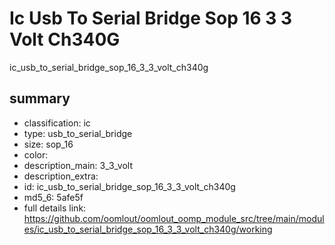 # Ic Usb To Serial Bridge Sop 16 3 3 Volt Ch340G  
ic_usb_to_serial_bridge_sop_16_3_3_volt_ch340g  
 
## summary 
* classification: ic
* type: usb_to_serial_bridge
* size: sop_16
* color: 
* description_main: 3_3_volt
* description_extra: 
* id: ic_usb_to_serial_bridge_sop_16_3_3_volt_ch340g
* md5_6: 5afe5f
* full details link: https://github.com/oomlout/oomlout_oomp_module_src/tree/main/modules/ic_usb_to_serial_bridge_sop_16_3_3_volt_ch340g/working






